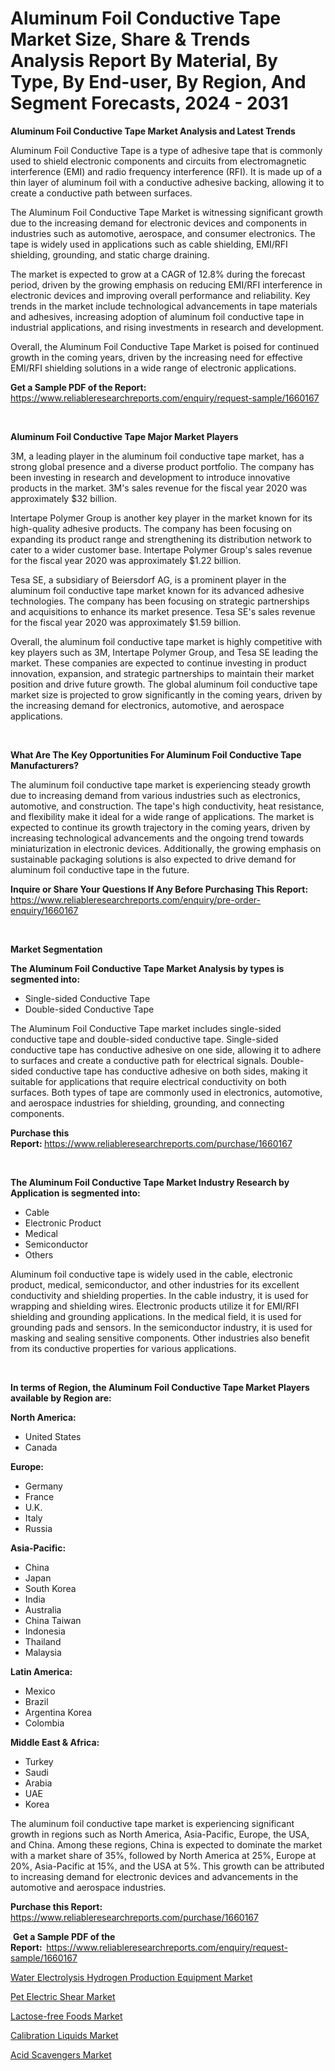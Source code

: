 <p><h1>Aluminum Foil Conductive Tape Market Size, Share & Trends Analysis Report By Material, By Type, By End-user, By Region, And Segment Forecasts, 2024 - 2031</h1></p><p><strong>Aluminum Foil Conductive Tape Market Analysis and Latest Trends</strong></p>
<p><p>Aluminum Foil Conductive Tape is a type of adhesive tape that is commonly used to shield electronic components and circuits from electromagnetic interference (EMI) and radio frequency interference (RFI). It is made up of a thin layer of aluminum foil with a conductive adhesive backing, allowing it to create a conductive path between surfaces.</p><p>The Aluminum Foil Conductive Tape Market is witnessing significant growth due to the increasing demand for electronic devices and components in industries such as automotive, aerospace, and consumer electronics. The tape is widely used in applications such as cable shielding, EMI/RFI shielding, grounding, and static charge draining.</p><p>The market is expected to grow at a CAGR of 12.8% during the forecast period, driven by the growing emphasis on reducing EMI/RFI interference in electronic devices and improving overall performance and reliability. Key trends in the market include technological advancements in tape materials and adhesives, increasing adoption of aluminum foil conductive tape in industrial applications, and rising investments in research and development.</p><p>Overall, the Aluminum Foil Conductive Tape Market is poised for continued growth in the coming years, driven by the increasing need for effective EMI/RFI shielding solutions in a wide range of electronic applications.</p></p>
<p><strong>Get a Sample PDF of the Report:&nbsp;</strong> <a href="https://www.reliableresearchreports.com/enquiry/request-sample/1660167">https://www.reliableresearchreports.com/enquiry/request-sample/1660167</a></p>
<p>&nbsp;</p>
<p><strong>Aluminum Foil Conductive Tape Major Market Players</strong></p>
<p><p>3M, a leading player in the aluminum foil conductive tape market, has a strong global presence and a diverse product portfolio. The company has been investing in research and development to introduce innovative products in the market. 3M's sales revenue for the fiscal year 2020 was approximately $32 billion.</p><p>Intertape Polymer Group is another key player in the market known for its high-quality adhesive products. The company has been focusing on expanding its product range and strengthening its distribution network to cater to a wider customer base. Intertape Polymer Group's sales revenue for the fiscal year 2020 was approximately $1.22 billion.</p><p>Tesa SE, a subsidiary of Beiersdorf AG, is a prominent player in the aluminum foil conductive tape market known for its advanced adhesive technologies. The company has been focusing on strategic partnerships and acquisitions to enhance its market presence. Tesa SE's sales revenue for the fiscal year 2020 was approximately $1.59 billion.</p><p>Overall, the aluminum foil conductive tape market is highly competitive with key players such as 3M, Intertape Polymer Group, and Tesa SE leading the market. These companies are expected to continue investing in product innovation, expansion, and strategic partnerships to maintain their market position and drive future growth. The global aluminum foil conductive tape market size is projected to grow significantly in the coming years, driven by the increasing demand for electronics, automotive, and aerospace applications.</p></p>
<p>&nbsp;</p>
<p><strong>What Are The Key Opportunities For Aluminum Foil Conductive Tape Manufacturers?</strong></p>
<p><p>The aluminum foil conductive tape market is experiencing steady growth due to increasing demand from various industries such as electronics, automotive, and construction. The tape's high conductivity, heat resistance, and flexibility make it ideal for a wide range of applications. The market is expected to continue its growth trajectory in the coming years, driven by increasing technological advancements and the ongoing trend towards miniaturization in electronic devices. Additionally, the growing emphasis on sustainable packaging solutions is also expected to drive demand for aluminum foil conductive tape in the future.</p></p>
<p><strong>Inquire or Share Your Questions If Any Before Purchasing This Report:</strong> <a href="https://www.reliableresearchreports.com/enquiry/pre-order-enquiry/1660167">https://www.reliableresearchreports.com/enquiry/pre-order-enquiry/1660167</a></p>
<p>&nbsp;</p>
<p><strong>Market Segmentation</strong></p>
<p><strong>The Aluminum Foil Conductive Tape Market Analysis by types is segmented into:</strong></p>
<p><ul><li>Single-sided Conductive Tape</li><li>Double-sided Conductive Tape</li></ul></p>
<p><p>The Aluminum Foil Conductive Tape market includes single-sided conductive tape and double-sided conductive tape. Single-sided conductive tape has conductive adhesive on one side, allowing it to adhere to surfaces and create a conductive path for electrical signals. Double-sided conductive tape has conductive adhesive on both sides, making it suitable for applications that require electrical conductivity on both surfaces. Both types of tape are commonly used in electronics, automotive, and aerospace industries for shielding, grounding, and connecting components.</p></p>
<p><strong>Purchase this Report:&nbsp;</strong><a href="https://www.reliableresearchreports.com/purchase/1660167">https://www.reliableresearchreports.com/purchase/1660167</a></p>
<p>&nbsp;</p>
<p><strong>The Aluminum Foil Conductive Tape Market Industry Research by Application is segmented into:</strong></p>
<p><ul><li>Cable</li><li>Electronic Product</li><li>Medical</li><li>Semiconductor</li><li>Others</li></ul></p>
<p><p>Aluminum foil conductive tape is widely used in the cable, electronic product, medical, semiconductor, and other industries for its excellent conductivity and shielding properties. In the cable industry, it is used for wrapping and shielding wires. Electronic products utilize it for EMI/RFI shielding and grounding applications. In the medical field, it is used for grounding pads and sensors. In the semiconductor industry, it is used for masking and sealing sensitive components. Other industries also benefit from its conductive properties for various applications.</p></p>
<p>&nbsp;</p>
<p><strong>In terms of Region, the Aluminum Foil Conductive Tape Market Players available by Region are:</strong></p>
<p>
    <p> <strong> North America: </strong>
        <ul>
            <li>United States</li>
            <li>Canada</li>
        </ul>
        </p> 
    <p> <strong> Europe: </strong>
        <ul>
            <li>Germany</li>
            <li>France</li>
            <li>U.K.</li>
            <li>Italy</li>
            <li>Russia</li>
        </ul>
        </p> 
    <p> <strong> Asia-Pacific: </strong>
        <ul>
            <li>China</li>
            <li>Japan</li>
            <li>South Korea</li>
            <li>India</li>
            <li>Australia</li>
            <li>China Taiwan</li>
            <li>Indonesia</li>
            <li>Thailand</li>
            <li>Malaysia</li>
        </ul>
        </p> 
    <p> <strong> Latin America: </strong>
        <ul>
            <li>Mexico</li>
            <li>Brazil</li>
            <li>Argentina Korea</li>
            <li>Colombia</li>
        </ul>
        </p> 
    <p> <strong> Middle East & Africa: </strong>
        <ul>
            <li>Turkey</li>
            <li>Saudi</li>
            <li>Arabia</li>
            <li>UAE</li>
            <li>Korea</li>
        </ul>
    </p>
    </p>
<p><p>The aluminum foil conductive tape market is experiencing significant growth in regions such as North America, Asia-Pacific, Europe, the USA, and China. Among these regions, China is expected to dominate the market with a market share of 35%, followed by North America at 25%, Europe at 20%, Asia-Pacific at 15%, and the USA at 5%. This growth can be attributed to increasing demand for electronic devices and advancements in the automotive and aerospace industries.</p></p>
<p><strong>Purchase this Report: </strong><a href="https://www.reliableresearchreports.com/purchase/1660167">https://www.reliableresearchreports.com/purchase/1660167</a></p>
<p>&nbsp;<strong>Get a Sample PDF of the Report:&nbsp;&nbsp;</strong><a href="https://www.reliableresearchreports.com/enquiry/request-sample/1660167">https://www.reliableresearchreports.com/enquiry/request-sample/1660167</a></p>
<p><strong></strong></p>
<p><p><a href="https://github.com/bmorecock/Market-Research-Report-List-2/blob/main/water-electrolysis-hydrogen-production-equipment-market.md">Water Electrolysis Hydrogen Production Equipment Market</a></p><p><a href="https://github.com/jsmusil/Market-Research-Report-List-2/blob/main/pet-electric-shear-market.md">Pet Electric Shear Market</a></p><p><a href="https://chivalrous-flock-a86.notion.site/Global-Lactose-free-Foods-Market-by-Types-Applications-and-Major-Players-with-Regional-Growth-Rat-9bdc483ba39643e3aa0d31889d25487d">Lactose-free Foods Market</a></p><p><a href="https://view.publitas.com/reportprime-1/calibration-liquids-market-research-report-reveals-the-latest-trends-and-opportunities-of-this-market-for-period-from-2024-2031/">Calibration Liquids Market</a></p><p><a href="https://view.publitas.com/reportprime-1/acid-scavengers-market-share-market-new-trends-analysis-report-by-type-by-application-by-end-use-by-region-and-segment-forecasts-2024-2031/">Acid Scavengers Market</a></p></p>
